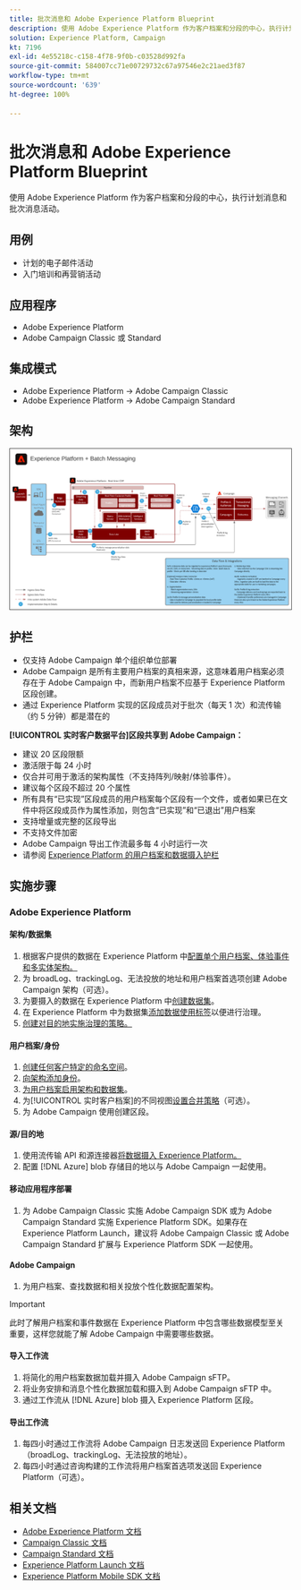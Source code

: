 ```yaml
---
title: 批次消息和 Adobe Experience Platform Blueprint
description: 使用 Adobe Experience Platform 作为客户档案和分段的中心，执行计划消息和批次消息活动。
solution: Experience Platform, Campaign
kt: 7196
exl-id: 4e55218c-c158-4f78-9f0b-c03528d992fa
source-git-commit: 584007cc71e00729732c67a97546e2c21aed3f87
workflow-type: tm+mt
source-wordcount: '639'
ht-degree: 100%

---
```


# 批次消息和 Adobe Experience Platform Blueprint

使用 Adobe Experience Platform 作为客户档案和分段的中心，执行计划消息和批次消息活动。

## 用例

* 计划的电子邮件活动
* 入门培训和再营销活动

## 应用程序

* Adobe Experience Platform
* Adobe Campaign Classic 或 Standard

## 集成模式

* Adobe Experience Platform → Adobe Campaign Classic
* Adobe Experience Platform → Adobe Campaign Standard

## 架构

<img src="assets/aepbatch.svg" alt="批次消息和 Adobe Experience Platform Blueprint 的参考架构" style="border:1px solid #4a4a4a" />

## 护栏

* 仅支持 Adobe Campaign 单个组织单位部署
* Adobe Campaign 是所有主要用户档案的真相来源，这意味着用户档案必须存在于 Adobe Campaign 中，而新用户档案不应基于 Experience Platform 区段创建。
* 通过 Experience Platform 实现的区段成员对于批次（每天 1 次）和流传输（约 5 分钟）都是潜在的

**[!UICONTROL 实时客户数据平台]区段共享到 Adobe Campaign：**

* 建议 20 区段限额
* 激活限于每 24 小时
* 仅合并可用于激活的架构属性（不支持阵列/映射/体验事件）。
* 建议每个区段不超过 20 个属性
* 所有具有“已实现”区段成员的用户档案每个区段有一个文件，或者如果已在文件中将区段成员作为属性添加，则包含“已实现”和“已退出”用户档案
* 支持增量或完整的区段导出
* 不支持文件加密
* Adobe Campaign 导出工作流最多每 4 小时运行一次
* 请参阅 [Experience Platform 的用户档案和数据摄入护栏](https://experienceleague.adobe.com/docs/experience-platform/profile/guardrails.html?lang=zh-Hans)

## 实施步骤

### Adobe Experience Platform

#### 架构/数据集

1. 根据客户提供的数据在 Experience Platform 中[配置单个用户档案、体验事件和多实体架构。](https://experienceleague.adobe.com/docs/platform-learn/tutorials/schemas/create-a-schema.html?lang=zh-Hans)
1. 为 broadLog、trackingLog、无法投放的地址和用户档案首选项创建 Adobe Campaign 架构（可选）。
1. 为要摄入的数据在 Experience Platform 中[创建数据集](https://experienceleague.adobe.com/docs/platform-learn/tutorials/data-ingestion/create-datasets-and-ingest-data.html?lang=zh-Hans)。
1. 在 Experience Platform 中为数据集[添加数据使用标签](https://experienceleague.adobe.com/docs/platform-learn/tutorials/data-governance/classify-data-using-governance-labels.html?lang=zh-Hans)以便进行治理。
1. [创建对目的地实施治理的策略。](https://experienceleague.adobe.com/docs/platform-learn/tutorials/data-governance/create-data-usage-policies.html?lang=zh-Hans)

#### 用户档案/身份

1. [创建任何客户特定的命名空间](https://experienceleague.adobe.com/docs/platform-learn/tutorials/identities/label-ingest-and-verify-identity-data.html?lang=zh-Hans)。
1. [向架构添加身份](https://experienceleague.adobe.com/docs/platform-learn/tutorials/identities/label-ingest-and-verify-identity-data.html)。
1. [为用户档案启用架构和数据集](https://experienceleague.adobe.com/docs/platform-learn/tutorials/profiles/bring-data-into-the-real-time-customer-profile.html?lang=zh-Hans)。
1. 为[!UICONTROL 实时客户档案]的不同视图[设置合并策略](https://experienceleague.adobe.com/docs/platform-learn/tutorials/profiles/create-merge-policies.html?lang=zh-Hans)（可选）。
1. 为 Adobe Campaign 使用创建区段。

#### 源/目的地

1. 使用流传输 API 和源连接器[将数据摄入 Experience Platform。](https://experienceleague.adobe.com/?recommended=ExperiencePlatform-D-1-2020.1.dataingestion&amp;lang=zh-Hans)
1. 配置 [!DNL Azure] blob 存储目的地以与 Adobe Campaign 一起使用。

#### 移动应用程序部署

1. 为 Adobe Campaign Classic 实施 Adobe Campaign SDK 或为 Adobe Campaign Standard 实施 Experience Platform SDK。如果存在 Experience Platform Launch，建议将 Adobe Campaign Classic 或 Adobe Campaign Standard 扩展与 Experience Platform SDK 一起使用。

#### Adobe Campaign

1. 为用户档案、查找数据和相关投放个性化数据配置架构。

>[!IMPORTANT]
>
>此时了解用户档案和事件数据在 Experience Platform 中包含哪些数据模型至关重要，这样您就能了解 Adobe Campaign 中需要哪些数据。

#### 导入工作流

1. 将简化的用户档案数据加载并摄入 Adobe Campaign sFTP。
1. 将业务安排和消息个性化数据加载和摄入到 Adobe Campaign sFTP 中。
1. 通过工作流从 [!DNL Azure] blob 摄入 Experience Platform 区段。

#### 导出工作流

1. 每四小时通过工作流将 Adobe Campaign 日志发送回 Experience Platform（broadLog、trackingLog、无法投放的地址）。
1. 每四小时通过咨询构建的工作流将用户档案首选项发送回 Experience Platform（可选）。


## 相关文档

* [Adobe Experience Platform 文档](https://experienceleague.adobe.com/docs/experience-platform.html?lang=zh-Hans)
* [Campaign Classic 文档](https://experienceleague.adobe.com/docs/campaign-classic.html?lang=zh-Hans)
* [Campaign Standard 文档](https://experienceleague.adobe.com/docs/campaign-standard.html?lang=zh-Hans)
* [Experience Platform Launch 文档](https://experienceleague.adobe.com/docs/launch.html?lang=zh-Hans)
* [Experience Platform Mobile SDK 文档](https://experienceleague.adobe.com/docs/mobile.html?lang=zh-Hans)
